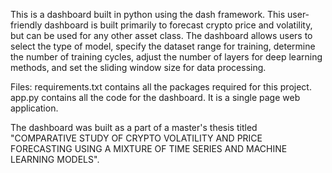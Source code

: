 This is a dashboard built in python using the dash framework. 
This user-friendly dashboard is built primarily to forecast crypto price and volatility, but can be used for any other asset class.
The dashboard allows users to select the type of model, specify the dataset range for training, determine the number of
training cycles, adjust the number of layers for deep learning methods, and set the sliding window size
for data processing. 

Files:
requirements.txt contains all the packages required for this project.
app.py contains all the code for the dashboard. It is a single page web application.

The dashboard was built as a part of a master's thesis titled "COMPARATIVE STUDY OF CRYPTO VOLATILITY AND PRICE FORECASTING
USING A MIXTURE OF TIME SERIES AND MACHINE LEARNING MODELS".
